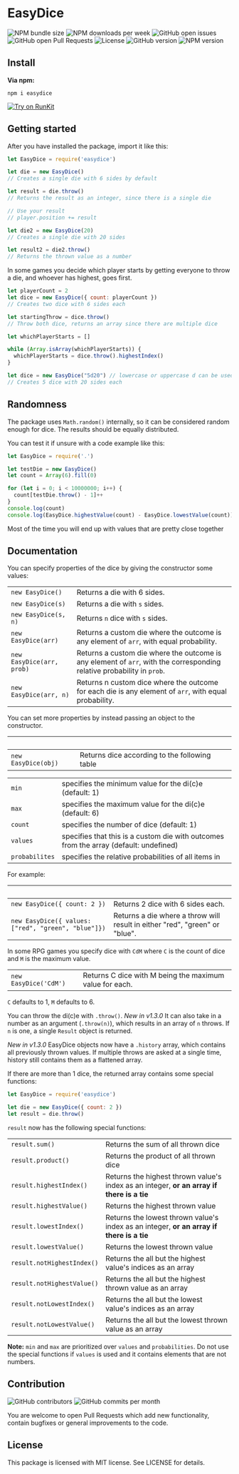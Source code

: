 #  EasyDice

![NPM bundle size](https://img.shields.io/bundlephobia/min/easydice.svg)
![NPM downloads per week](https://img.shields.io/npm/dw/easydice.svg)
![GitHub open issues](https://img.shields.io/github/issues-raw/DaniFoldi/easydice.svg)
![GitHub open Pull Requests](https://img.shields.io/github/issues-pr-raw/DaniFoldi/easydice.svg)
![License](https://img.shields.io/github/license/DaniFoldi/easydice.svg)
![GitHub version](https://img.shields.io/github/package-json/v/DaniFoldi/easydice.svg)
![NPM version](https://img.shields.io/npm/v/easydice.svg)

## Install

**Via npm:**

```
npm i easydice
```

[![Try on RunKit](https://badge.runkitcdn.com/easydice.svg)](https://npm.runkit.com/easydice)

## Getting started

After you have installed the package, import it like this:

```javascript
let EasyDice = require('easydice')

let die = new EasyDice()
// Creates a single die with 6 sides by default

let result = die.throw()
// Returns the result as an integer, since there is a single die

// Use your result
// player.position += result

let die2 = new EasyDice(20)
// Creates a single die with 20 sides

let result2 = die2.throw()
// Returns the thrown value as a number
```

In some games you decide which player starts by getting everyone to throw a die, and whoever has highest, goes first.

```javascript
let playerCount = 2
let dice = new EasyDice({ count: playerCount })
// Creates two dice with 6 sides each

let startingThrow = dice.throw()
// Throw both dice, returns an array since there are multiple dice

let whichPlayerStarts = []

while (Array.isArray(whichPlayerStarts)) {
  whichPlayerStarts = dice.throw().highestIndex()
}
```

```javascript
let dice = new EasyDice("5d20") // lowercase or uppercase d can be used
// Creates 5 dice with 20 sides each
```

## Randomness

The package uses `Math.random()` internally, so it can be considered random enough for dice. The results should be equally distributed.

You can test it if unsure with a code example like this:

```javascript
let EasyDice = require('.')

let testDie = new EasyDice()
let count = Array(6).fill(0)

for (let i = 0; i < 10000000; i++) {
  count[testDie.throw() - 1]++
}
console.log(count)
console.log(EasyDice.highestValue(count) - EasyDice.lowestValue(count))
```
Most of the time you will end up with values that are pretty close together

## Documentation

You can specify properties of the dice by giving the constructor some values:

| | |
|-|-|
|`new EasyDice()`|Returns a die with 6 sides.|
|`new EasyDice(s)`|Returns a die with `s` sides.|
|`new EasyDice(s, n)`|Returns `n` dice with `s` sides.|
|`new EasyDice(arr)`|Returns a custom die where the outcome is any element of `arr`, with equal probability.|
|`new EasyDice(arr, prob)`|Returns a custom die where the outcome is any element of `arr`, with the corresponding relative probability in `prob`.|
|`new EasyDice(arr, n)`|Returns n custom dice where the outcome for each die is any element of `arr`, with equal probability.|

You can set more properties by instead passing an object to the constructor.

| | |
|-|-|
|`new EasyDice(obj)`|Returns dice according to the following table

| | |
|-|-|
|`min`|specifies the minimum value for the di(c)e (default: 1)|
|`max`|specifies the maximum value for the di(c)e (default: 6)|
|`count`|specifies the number of dice (default: 1)|
|`values`|specifies that this is a custom die with outcomes from the array (default: undefined)|
|`probabilites`|specifies the relative probabilities of all items in |`values`|(default: undefined)|

For example:

| | |
|-|-|
|`new EasyDice({ count: 2 })`|Returns 2 dice with 6 sides each.|
|`new EasyDice({ values: ["red", "green", "blue"]})`|Returns a die where a throw will result in either "red", "green" or "blue".|

In some RPG games you specify dice with `CdM` where `C` is the count of dice and `M` is the maximum value.

| | |
|-|-|
|`new EasyDice('CdM')`|Returns C dice with M being the maximum value for each.|
`C` defaults to 1, `M` defaults to 6.

You can throw the di(c)e with `.throw()`.
_New in v1.3.0_
It can also take in a number as an argument (`.throw(n)`), which results in an array of `n` throws. If `n` is one, a single `Result` object is returned.

_New in v1.3.0_
EasyDice objects now have a `.history` array, which contains all previously thrown values. If multiple throws are asked at a single time, history still contains them as a flattened array.

If there are more than 1 dice, the returned array contains some special functions:
```javascript
let EasyDice = require('easydice')

let die = new EasyDice({ count: 2 })
let result = die.throw()
```
`result` now has the following special functions:

| | |
|-|-|
|`result.sum()`|Returns the sum of all thrown dice|
|`result.product()`|Returns the product of all thrown dice|
|`result.highestIndex()`|Returns the highest thrown value's index as an integer, **or an array if there is a tie**|
|`result.highestValue()`|Returns the highest thrown value|
|`result.lowestIndex()`|Returns the lowest thrown value's index as an integer, **or an array if there is a tie**|
|`result.lowestValue()`|Returns the lowest thrown value|
|`result.notHighestIndex()`|Returns the all but the highest value's indices as an array|
|`result.notHighestValue()`|Returns the all but the highest thrown value as an array|
|`result.notLowestIndex()`|Returns the all but the lowest value's indices as an array|
|`result.notLowestValue()`|Returns the all but the lowest thrown value as an array|

**Note:**
`min` and `max` are prioritized over `values` and `probabilities`.
Do not use the special functions if `values` is used and it contains elements that are not numbers.

## Contribution

![GitHub contributors](https://img.shields.io/github/contributors/danifoldi/easydice.svg)
![GitHub commits per month](https://img.shields.io/github/commit-activity/m/danifoldi/easydice.svg)

You are welcome to open Pull Requests which add new functionality, contain bugfixes or general improvements to the code.

## License

This package is licensed with MIT license. See LICENSE for details.
